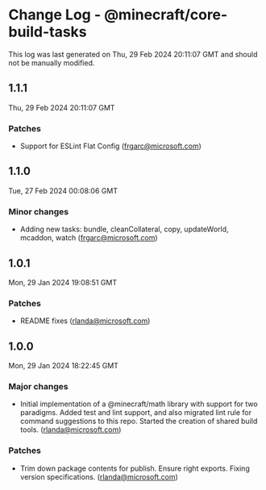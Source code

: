 # Change Log - @minecraft/core-build-tasks

This log was last generated on Thu, 29 Feb 2024 20:11:07 GMT and should not be manually modified.

<!-- Start content -->

## 1.1.1

Thu, 29 Feb 2024 20:11:07 GMT

### Patches

- Support for ESLint Flat Config (frgarc@microsoft.com)

## 1.1.0

Tue, 27 Feb 2024 00:08:06 GMT

### Minor changes

- Adding new tasks: bundle, cleanCollateral, copy, updateWorld, mcaddon, watch (frgarc@microsoft.com)

## 1.0.1

Mon, 29 Jan 2024 19:08:51 GMT

### Patches

- README fixes (rlanda@microsoft.com)

## 1.0.0

Mon, 29 Jan 2024 18:22:45 GMT

### Major changes

- Initial implementation of a @minecraft/math library with support for two paradigms. Added test and lint support, and also migrated lint rule for command suggestions to this repo. Started the creation of shared build tools. (rlanda@microsoft.com)

### Patches

- Trim down package contents for publish. Ensure right exports. Fixing version specifications. (rlanda@microsoft.com)
